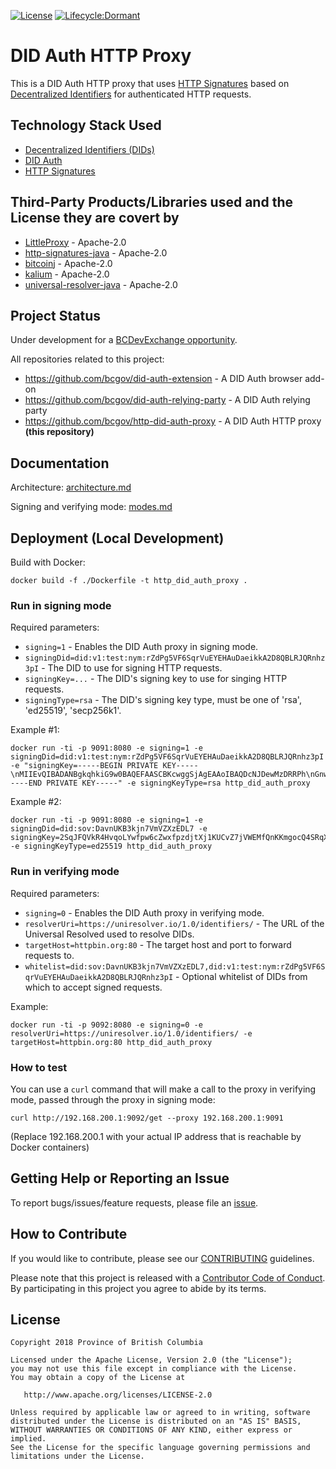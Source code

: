 
[![License](https://img.shields.io/badge/License-Apache%202.0-blue.svg)](LICENSE)
[![Lifecycle:Dormant](https://img.shields.io/badge/Lifecycle-Dormant-ff7f2a)](https://github.com/bcgov/repomountie/blob/master/doc/lifecycle-badges.md)

# DID Auth HTTP Proxy

This is a DID Auth HTTP proxy that uses [HTTP Signatures](https://www.ietf.org/id/draft-cavage-http-signatures-09.txt) based on [Decentralized Identifiers](https://w3c-ccg.github.io/did-spec/) for authenticated HTTP requests.

## Technology Stack Used

 * [Decentralized Identifiers (DIDs)](https://w3c-ccg.github.io/did-spec/)
 * [DID Auth](https://github.com/WebOfTrustInfo/rebooting-the-web-of-trust-spring2018/blob/master/draft-documents/did_auth_draft.md)
 * [HTTP Signatures](https://www.ietf.org/id/draft-cavage-http-signatures-09.txt)

## Third-Party Products/Libraries used and the License they are covert by

 * [LittleProxy](https://github.com/adamfisk/LittleProxy) - Apache-2.0
 * [http-signatures-java](https://github.com/tomitribe/http-signatures-java) - Apache-2.0
 * [bitcoinj](https://github.com/bitcoinj/bitcoinj/) - Apache-2.0
 * [kalium](https://github.com/abstractj/kalium/) - Apache-2.0
 * [universal-resolver-java](https://github.com/decentralized-identity/universal-resolver/tree/master/implementations/java) - Apache-2.0

## Project Status

Under development for a [BCDevExchange opportunity](https://bcdevexchange.org/opportunities/opp-initial-reference-implementation-of-decentralized-authentication--did-auth--and-authorization-mechanisms).

All repositories related to this project:

 * https://github.com/bcgov/did-auth-extension - A DID Auth browser add-on
 * https://github.com/bcgov/did-auth-relying-party - A DID Auth relying party
 * https://github.com/bcgov/http-did-auth-proxy - A DID Auth HTTP proxy **(this repository)**

## Documentation

Architecture: [architecture.md](./docs/architecture.md)

Signing and verifying mode: [modes.md](./docs/modes.md)

## Deployment (Local Development)

Build with Docker:

	docker build -f ./Dockerfile -t http_did_auth_proxy .	

### Run in signing mode

Required parameters:

 * `signing=1` - Enables the DID Auth proxy in signing mode.
 * `signingDid=did:v1:test:nym:rZdPg5VF6SqrVuEYEHAuDaeikkA2D8QBLRJQRnhz3pI` - The DID to use for signing HTTP requests.
 * `signingKey=...` - The DID's signing key to use for singing HTTP requests.
 * `signingType=rsa` - The DID's signing key type, must be one of 'rsa', 'ed25519', 'secp256k1'.

Example #1:

	docker run -ti -p 9091:8080 -e signing=1 -e signingDid=did:v1:test:nym:rZdPg5VF6SqrVuEYEHAuDaeikkA2D8QBLRJQRnhz3pI -e "signingKey=-----BEGIN PRIVATE KEY-----\nMIIEvQIBADANBgkqhkiG9w0BAQEFAASCBKcwggSjAgEAAoIBAQDcNJDewMzDRRPh\nGnwmpjOoo9DqjZRBDAcADp5bcAlLYepc53lksGi7TlXiHmPpFRWLGCQAkg8FzzVl\n5mMMHcdnVkR4TNlfLEPwFYNyBP9Fl3R6tyHfiqMyQZI2ExmUYUfQnENVo4j9Pu28\ngOhcYNQi/B7xaCm07mTqCpqGs5/HUHbKehP6XwkxV+JvlhouyPbYpJXWgAyFXAtn\nh/hu9lktgwiW0fLYMem3T9ZvX7vmY5q3r/oN/z6DS008FmyeA9CZNwxgvL69pRTi\na/0enQwfvO4PZeXAji/FcFkdBfIaKHWh+clfThWpD6aWhkKyLy55tx7NBm+LUNYe\nDkXDylnzAgMBAAECggEBAJfKxHJIhN22KFXrY9lgiAufoMuOfLu6BrlLWm29dSq5\nfEw+Y7e8wvUasqkEOerZ1dfj9C1QgXqHs09i2LPpcyMQnHIwx0aLxOkia1GVkEHw\nfSJ6SqdFcemauab8040s4cwza1cFO9EWJ9rhIUtMk+7pzIqsOtO14WpTlOF1wJYq\n4auYdInXL4gssOWEfo6ttNzwVLdQCvZs8nMTP77cTYCSilVw7aNsHBcvUUkKpiQG\n9JaTDj3IK2OwpbKzJHrOQRkRRdqCWFzB/9+Ql+FevGLNlq6gkMrlKW0UsomD3FI7\nbgIuA82iTgjF6G6RPCMFOYxM5osCBJ0LvfNH8lSNFAECgYEA9ivQPaW4hSz2/Bwl\nfFE+TEwE5gRHO4bv3WlOkqQDKbTAy7VV8i5nAKAGc+9zpO0E56K2Cyegq9dpkRI6\n4NfFKIJUd/Ee4CWUAGam7lgfNKSr4Im8dVzebhjuUAuM31yyqhF8ApA09DYwqgo1\n99KJitnC+D8QDaOSQ3O9kW41m7MCgYEA5P9ZMAiDjjiIpsFjoMtLFpCVbpZ9h4/P\nAJ0h2nhULNCR8NsqHL7c6Sm33E9But0B5dMQHpYXnm+zcPsotXKiO5wEXBCM8ZgN\np1ssDywXrArPFW6AJKmOuqJovcdoFdVl1hhssnqPs/7W6Qd55MH9smUehYeFmBWe\nxuU3PYjEKMECgYBxzVVqemcwIdZYPEbUDtbm/KmzED1B9qKC0AED55CSwj3yrnT6\nDZuOfWweQo9Kqkv/LYhM5dfwORhTeYMAmJ9Ll9ymyjBE3PprqQj43IIomwveNK6L\n7w/hA+N/26cXR0pNNuIGaVYho7+hjDDgzVLKftsUWkr4kyq1xhbX2YQs4wKBgHnb\n9F8eOLunE/kBMn4vkI66c/q8dKJ+AZ8G/yveGpUajH8KcdeILdCaFbBUMNs6nrbp\nYUuVfY4fTPMThG9CSFjGRn+jgw1RZ/qmBsUwJoyz181E10YrQLvKj0hmY9oyjBWp\nO7aih/Q16bFp/BCittmG+/38xzfOUYbwFTxWmmRBAoGAKf1heaiIbtY5R/T6/k78\nYlhEQ5E9/2MTqoPZ0FmqbzjG5rq8Q7W7ZYKjwE5DQNyzw2yD1WQL1mb+MEAali6P\nFMUmurGezZcIJSVDlt1dLzze2fpQ1CePdDwTGYDCalvedrfYgWyLiGzAaiwjajLB\nKeo2UiboLAs92t1KatoJiWY=\n-----END PRIVATE KEY-----" -e signingKeyType=rsa http_did_auth_proxy

Example #2:

	docker run -ti -p 9091:8080 -e signing=1 -e signingDid=did:sov:DavnUKB3kjn7VmVZXzEDL7 -e signingKey=2SqJFQVkR4HvqoLYwfpw6cZwxfpzdjtXj1KUCvZ7jVWEMfQnKKmgocQ4SRqXcxPy7e4irSd4vmGJoVEtQLeJDtnF -e signingKeyType=ed25519 http_did_auth_proxy

### Run in verifying mode

Required parameters:

 * `signing=0` - Enables the DID Auth proxy in verifying mode.
 * `resolverUri=https://uniresolver.io/1.0/identifiers/` - The URL of the Universal Resolved used to resolve DIDs.
 * `targetHost=httpbin.org:80` - The target host and port to forward requests to.
 * `whitelist=did:sov:DavnUKB3kjn7VmVZXzEDL7,did:v1:test:nym:rZdPg5VF6SqrVuEYEHAuDaeikkA2D8QBLRJQRnhz3pI` - Optional whitelist of DIDs from which to accept signed requests.

Example:

	docker run -ti -p 9092:8080 -e signing=0 -e resolverUri=https://uniresolver.io/1.0/identifiers/ -e targetHost=httpbin.org:80 http_did_auth_proxy

### How to test

You can use a `curl` command that will make a call to the proxy in verifying mode, passed through the proxy in signing mode:

	curl http://192.168.200.1:9092/get --proxy 192.168.200.1:9091

(Replace 192.168.200.1 with your actual IP address that is reachable by Docker containers)

## Getting Help or Reporting an Issue

To report bugs/issues/feature requests, please file an [issue](../../issues).

## How to Contribute

If you would like to contribute, please see our [CONTRIBUTING](./CONTRIBUTING.md) guidelines.

Please note that this project is released with a [Contributor Code of Conduct](./CODE_OF_CONDUCT.md). 
By participating in this project you agree to abide by its terms.

## License

    Copyright 2018 Province of British Columbia

    Licensed under the Apache License, Version 2.0 (the "License");
    you may not use this file except in compliance with the License.
    You may obtain a copy of the License at

       http://www.apache.org/licenses/LICENSE-2.0

    Unless required by applicable law or agreed to in writing, software
    distributed under the License is distributed on an "AS IS" BASIS,
    WITHOUT WARRANTIES OR CONDITIONS OF ANY KIND, either express or implied.
    See the License for the specific language governing permissions and
    limitations under the License.
